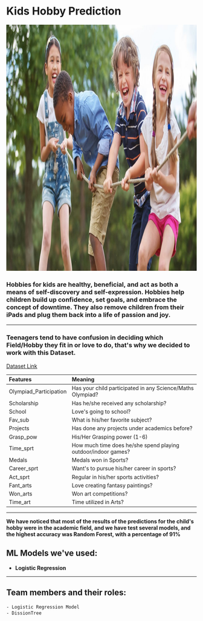 # **Kids Hobby Prediction**

<img src="kids.jpg" width="1500" height="650" />

### **Hobbies for kids** are healthy, beneficial, and act as both a means of self-discovery and self-expression. Hobbies help children build up confidence, set goals, and embrace the concept of downtime. They also remove children from their iPads and plug them back into a life of passion and joy.

---

### Teenagers tend to have confusion in deciding which Field/Hobby they fit in or love to do, that's why we decided to work with this Dataset.
[Dataset Link](https://www.kaggle.com/datasets/abtabm/hobby-prediction-basic)

| Features  | Meaning|
|:----------|:-------|
| Olympiad_Participation    | Has your child participated in any Science/Maths Olympiad?|
| Scholarship | Has he/she received any scholarship?|
| School | Love's going to school?|
| Fav_sub | What is his/her favorite subject?|
| Projects | Has done any projects under academics before?|
| Grasp_pow | His/Her Grasping power (1-6)|
| Time_sprt | How much time does he/she spend playing outdoor/indoor games?|
| Medals | Medals won in Sports?|
| Career_sprt | Want's to pursue his/her career in sports?|
| Act_sprt | Regular in his/her sports activities?|
| Fant_arts | Love creating fantasy paintings?|
| Won_arts | Won art competitions?|
| Time_art | Time utilized in Arts?|

---

**We have noticed that most of the results of the predictions for the child's hobby were in the academic field, and we have test several models, and the highest accuracy was Random Forest, with a percentage of 91%**
## ML Models we've used:


- **Logistic Regression**

---

## Team members and their roles:

    - Logistic Regression Model
    - DissionTree

